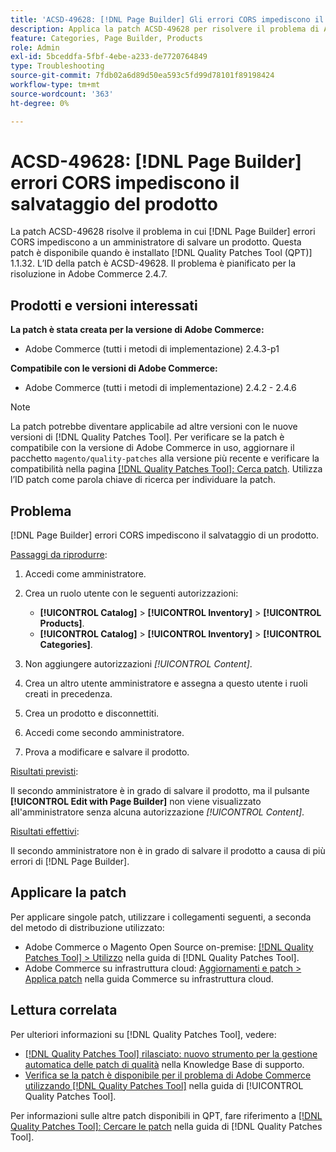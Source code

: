 ```yaml
---
title: 'ACSD-49628: [!DNL Page Builder] Gli errori CORS impediscono il salvataggio del prodotto'
description: Applica la patch ACSD-49628 per risolvere il problema di Adobe Commerce in cui gli errori  [!DNL Page Builder] CORS impediscono il salvataggio del prodotto.
feature: Categories, Page Builder, Products
role: Admin
exl-id: 5bceddfa-5fbf-4ebe-a233-de7720764849
type: Troubleshooting
source-git-commit: 7fdb02a6d89d50ea593c5fd99d78101f89198424
workflow-type: tm+mt
source-wordcount: '363'
ht-degree: 0%

---
```


# ACSD-49628: [!DNL Page Builder] errori CORS impediscono il salvataggio del prodotto

La patch ACSD-49628 risolve il problema in cui [!DNL Page Builder] errori CORS impediscono a un amministratore di salvare un prodotto. Questa patch è disponibile quando è installato [!DNL Quality Patches Tool (QPT)] 1.1.32. L’ID della patch è ACSD-49628. Il problema è pianificato per la risoluzione in Adobe Commerce 2.4.7.

## Prodotti e versioni interessati

**La patch è stata creata per la versione di Adobe Commerce:**

* Adobe Commerce (tutti i metodi di implementazione) 2.4.3-p1

**Compatibile con le versioni di Adobe Commerce:**

* Adobe Commerce (tutti i metodi di implementazione) 2.4.2 - 2.4.6

>[!NOTE]
>
>La patch potrebbe diventare applicabile ad altre versioni con le nuove versioni di [!DNL Quality Patches Tool]. Per verificare se la patch è compatibile con la versione di Adobe Commerce in uso, aggiornare il pacchetto `magento/quality-patches` alla versione più recente e verificare la compatibilità nella pagina [[!DNL Quality Patches Tool]: Cerca patch](https://experienceleague.adobe.com/tools/commerce-quality-patches/index.html). Utilizza l’ID patch come parola chiave di ricerca per individuare la patch.

## Problema

[!DNL Page Builder] errori CORS impediscono il salvataggio di un prodotto.

<u>Passaggi da riprodurre</u>:

1. Accedi come amministratore.
1. Crea un ruolo utente con le seguenti autorizzazioni:

   * **[!UICONTROL Catalog]** > **[!UICONTROL Inventory]** > **[!UICONTROL Products]**.
   * **[!UICONTROL Catalog]** > **[!UICONTROL Inventory]** > **[!UICONTROL Categories]**.

1. Non aggiungere autorizzazioni *[!UICONTROL Content]*.
1. Crea un altro utente amministratore e assegna a questo utente i ruoli creati in precedenza.
1. Crea un prodotto e disconnettiti.
1. Accedi come secondo amministratore.
1. Prova a modificare e salvare il prodotto.

<u>Risultati previsti</u>:

Il secondo amministratore è in grado di salvare il prodotto, ma il pulsante **[!UICONTROL Edit with Page Builder]** non viene visualizzato all&#39;amministratore senza alcuna autorizzazione *[!UICONTROL Content]*.

<u>Risultati effettivi</u>:

Il secondo amministratore non è in grado di salvare il prodotto a causa di più errori di [!DNL Page Builder].

## Applicare la patch

Per applicare singole patch, utilizzare i collegamenti seguenti, a seconda del metodo di distribuzione utilizzato:

* Adobe Commerce o Magento Open Source on-premise: [[!DNL Quality Patches Tool] > Utilizzo](/help/tools/quality-patches-tool/usage.md) nella guida di [!DNL Quality Patches Tool].
* Adobe Commerce su infrastruttura cloud: [Aggiornamenti e patch > Applica patch](https://experienceleague.adobe.com/docs/commerce-cloud-service/user-guide/develop/upgrade/apply-patches.html) nella guida Commerce su infrastruttura cloud.

## Lettura correlata

Per ulteriori informazioni su [!DNL Quality Patches Tool], vedere:

* [[!DNL Quality Patches Tool] rilasciato: nuovo strumento per la gestione automatica delle patch di qualità](https://experienceleague.adobe.com/en/docs/commerce-operations/tools/quality-patches-tool/quality-patches-tool-to-self-serve-quality-patches) nella Knowledge Base di supporto.
* [Verifica se la patch è disponibile per il problema di Adobe Commerce utilizzando  [!DNL Quality Patches Tool]](/help/tools/quality-patches-tool/patches-available-in-qpt/check-patch-for-magento-issue-with-magento-quality-patches.md) nella guida di [!UICONTROL Quality Patches Tool].


Per informazioni sulle altre patch disponibili in QPT, fare riferimento a [[!DNL Quality Patches Tool]: Cercare le patch](https://experienceleague.adobe.com/tools/commerce-quality-patches/index.html) nella guida di [!DNL Quality Patches Tool].
